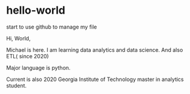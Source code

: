 # hello-world
start to use github to manage my file


Hi, World,

Michael is here. I am learning data analytics and data science. And also ETL( since 2020)

Major language is python.


Current is also 2020 Georgia Institute of Technology master in analytics student. 

